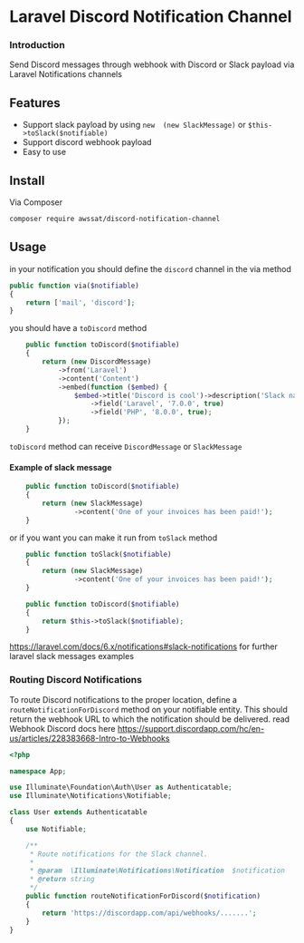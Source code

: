 # Laravel Discord Notification Channel 

### Introduction

Send Discord messages through webhook with Discord or Slack payload via Laravel Notifications channels

## Features
- Support slack payload by using `new  (new SlackMessage)` or `$this->toSlack($notifiable)`
- Support discord webhook payload
- Easy to use 

## Install

Via Composer
``` bash
composer require awssat/discord-notification-channel
``` 

## Usage
in your notification you should define the `discord` channel in the via method

```php
public function via($notifiable)
{
    return ['mail', 'discord'];
}
```

you should have a `toDiscord` method

```php
    public function toDiscord($notifiable)
    {
        return (new DiscordMessage)
            ->from('Laravel')
            ->content('Content')
            ->embed(function ($embed) {
                $embed->title('Discord is cool')->description('Slack nah')
                    ->field('Laravel', '7.0.0', true)
                    ->field('PHP', '8.0.0', true);
            });
    }
```

`toDiscord` method can receive `DiscordMessage` or `SlackMessage`

#### Example of slack message

```php
    public function toDiscord($notifiable)
    {
        return (new SlackMessage)
                ->content('One of your invoices has been paid!');
    }
```

or if you want you can make it run from `toSlack` method

```php
    public function toSlack($notifiable)
    {
        return (new SlackMessage)
                ->content('One of your invoices has been paid!');
    }

    public function toDiscord($notifiable)
    {
        return $this->toSlack($notifiable);
    }
```

https://laravel.com/docs/6.x/notifications#slack-notifications for further laravel slack messages examples

### Routing Discord Notifications

To route Discord notifications to the proper location, define a `routeNotificationForDiscord` method on your notifiable entity. This should return the webhook URL to which the notification should be delivered. read Webhook Discord docs here https://support.discordapp.com/hc/en-us/articles/228383668-Intro-to-Webhooks


```php
<?php

namespace App;

use Illuminate\Foundation\Auth\User as Authenticatable;
use Illuminate\Notifications\Notifiable;

class User extends Authenticatable
{
    use Notifiable;

    /**
     * Route notifications for the Slack channel.
     *
     * @param  \Illuminate\Notifications\Notification  $notification
     * @return string
     */
    public function routeNotificationForDiscord($notification)
    {
        return 'https://discordapp.com/api/webhooks/.......';
    }
}

```


